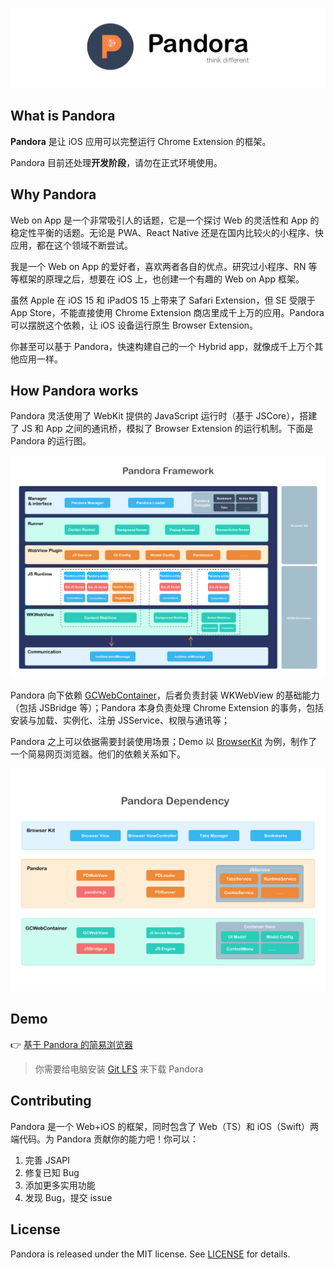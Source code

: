![](https://github.com/chanjh/Pandora/blob/main/images/logo.png?raw=true)

## What is Pandora
**Pandora** 是让 iOS 应用可以完整运行 Chrome Extension 的框架。

Pandora 目前还处理**开发阶段**，请勿在正式环境使用。

## Why Pandora
Web on App 是一个非常吸引人的话题，它是一个探讨 Web 的灵活性和 App 的稳定性平衡的话题。无论是 PWA、React Native 还是在国内比较火的小程序、快应用，都在这个领域不断尝试。

我是一个 Web on App 的爱好者，喜欢两者各自的优点。研究过小程序、RN 等等框架的原理之后，想要在 iOS 上，也创建一个有趣的 Web on App 框架。

虽然 Apple 在 iOS 15 和 iPadOS 15 上带来了 Safari Extension，但 SE 受限于 App Store，不能直接使用 Chrome Extension 商店里成千上万的应用。Pandora 可以摆脱这个依赖，让 iOS 设备运行原生 Browser Extension。

你甚至可以基于 Pandora，快速构建自己的一个 Hybrid app，就像成千上万个其他应用一样。

## How Pandora works
Pandora 灵活使用了 WebKit 提供的 JavaScript 运行时（基于 JSCore），搭建了 JS 和 App 之间的通讯桥，模拟了 Browser Extension 的运行机制。下面是 Pandora 的运行图。

![](https://github.com/chanjh/Pandora/blob/main/images/framework.png?raw=true)

Pandora 向下依赖 [GCWebContainer](https://github.com/chanjh/GCWebContainer)，后者负责封装 WKWebView 的基础能力（包括 JSBridge 等）；Pandora 本身负责处理 Chrome Extension 的事务，包括安装与加载、实例化、注册 JSService、权限与通讯等；

Pandora 之上可以依据需要封装使用场景；Demo 以 [BrowserKit](https://github.com/chanjh/BrowserKit) 为例，制作了一个简易网页浏览器。他们的依赖关系如下。

![](https://github.com/chanjh/Pandora/blob/main/images/dependency.png?raw=true)

## Demo
👉 [基于 Pandora 的简易浏览器](https://github.com/chanjh/GCWebContainerDemo)

> 你需要给电脑安装 [Git LFS](https://git-lfs.github.com/) 来下载 Pandora

## Contributing
Pandora 是一个 Web+iOS 的框架，同时包含了 Web（TS）和 iOS（Swift）两端代码。为 Pandora 贡献你的能力吧！你可以：

1. 完善 JSAPI
2. 修复已知 Bug
3. 添加更多实用功能
4. 发现 Bug，提交 issue

## License
Pandora is released under the MIT license. See [LICENSE](https://github.com/chanjh/Pandora/LICENSE) for details.
